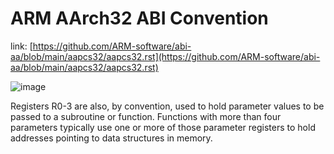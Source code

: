 # ARM AArch32 ABI Convention

link: [https://github.com/ARM-software/abi-aa/blob/main/aapcs32/aapcs32.rst](https://github.com/ARM-software/abi-aa/blob/main/aapcs32/aapcs32.rst)

![image](/assets/c9f880c8e4778755426768441f6f31d9f9f6694a62c0a28dd8498d4f43783e2307c68fda111aa8b7c810553a96cd4eeb2eaba31080f4bc92b2e1413f.png)

Registers R0-3 are also, by convention, used to hold parameter values to be passed to a subroutine or function. Functions with more than four parameters typically use one or more of those parameter registers to hold addresses pointing to data structures in memory.